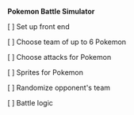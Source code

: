 **Pokemon Battle Simulator**

[ ] Set up front end

[ ] Choose team of up to 6 Pokemon

[ ] Choose attacks for Pokemon

[ ] Sprites for Pokemon

[ ] Randomize opponent's team

[ ] Battle logic